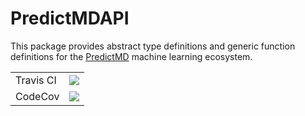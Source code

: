 # PredictMDAPI

This package provides abstract type definitions and generic function definitions for the [PredictMD](https://predictmd.net) machine learning ecosystem.

<table>
    <tbody>
        <tr>
            <td>Travis CI</td>
            <td><a href="https://travis-ci.com/bcbi/PredictMDAPI.jl/branches">
            <img
            src="https://travis-ci.com/bcbi/PredictMDAPI.jl.svg?branch=master"
            /></a></td>
        </tr>
        <tr>
            <td>CodeCov</td>
            <td>
            <a
            href="https://codecov.io/gh/bcbi/PredictMDAPI.jl/branch/master">
            <img
            src="https://codecov.io/gh/bcbi/PredictMDAPI.jl/branch/master/graph/badge.svg"
            /></a></td>
        </tr>
    </tbody>
</table>
